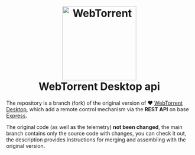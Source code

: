 <h1 align="center">
    <a href="https://webtorrent.io">
        <img src="https://webtorrent.io/img/WebTorrent.png" alt="WebTorrent" width="200">
    </a>
    <br>
    WebTorrent Desktop api
</h1>

The repository is a branch (fork) of the original version of ❤️ [WebTorrent Desktop](https://github.com/webtorrent/webtorrent-desktop), which add a remote control mechanism via the **REST API** on base [Express](https://github.com/expressjs/express).

The original code (as well as the telemetry) **not been changed**, the main branch contains only the source code with changes, you can check it out, the description provides instructions for merging and assembling with the original version.